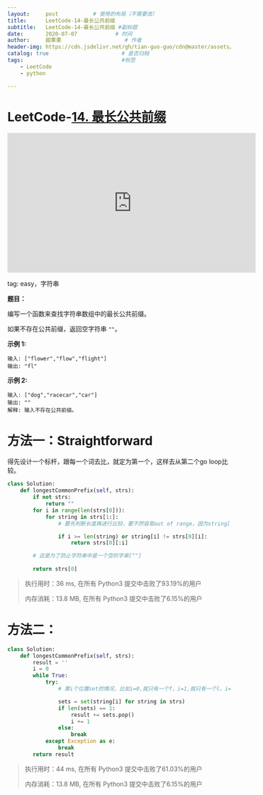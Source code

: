 ```yaml
---
layout:     post           # 使用的布局（不需要改）
title:      LeetCode-14-最长公共前缀
subtitle:   LeetCode-14-最长公共前缀 #副标题
date:       2020-07-07            # 时间
author:     甜果果                    # 作者
header-img: https://cdn.jsdelivr.net/gh/tian-guo-guo/cdn@master/assets/picgoimg/20200701171155.png  #背景图片
catalog: true                       # 是否归档
tags:                               #标签
    - LeetCode
    - python

---
```


# LeetCode-[14. 最长公共前缀](https://leetcode-cn.com/problems/longest-common-prefix/)

<iframe width="560" height="315" src="https://www.youtube.com/embed/cGQez9SiScw" frameborder="0" allow="accelerometer; autoplay; encrypted-media; gyroscope; picture-in-picture" allowfullscreen></iframe>

tag: easy，字符串

**题目：**

编写一个函数来查找字符串数组中的最长公共前缀。

如果不存在公共前缀，返回空字符串 `""`。

**示例 1:**

```
输入: ["flower","flow","flight"]
输出: "fl"
```

**示例 2:**

```
输入: ["dog","racecar","car"]
输出: ""
解释: 输入不存在公共前缀。
```

# 方法一：Straightforward

得先设计一个标杆，跟每一个词去比，就定为第一个，这样去从第二个go loop比较。

```python
class Solution:
    def longestCommonPrefix(self, strs):
        if not strs:
            return ""
        for i in range(len(strs[0])):
            for string in strs[1:]:
                # 要先判断长度再进行比较，要不然容易out of range，因为string[i]取不到

                if i >= len(string) or string[i] != strs[0][i]: 
                    return strs[0][:i]

        # 这是为了防止字符串中是一个空的字串[""]
        
        return strs[0]
```

>执行用时：36 ms, 在所有 Python3 提交中击败了93.19%的用户
>
>内存消耗：13.8 MB, 在所有 Python3 提交中击败了6.15%的用户

# 方法二：

```python
class Solution:
    def longestCommonPrefix(self, strs):
        result = ''
        i = 0
        while True:
            try:
                # 第i个位置set的情况，比如i=0,就只有一个f，i=1,就只有一个l，i=2,就有o和i两个了

                sets = set(string[i] for string in strs)
                if len(sets) == 1:
                    result += sets.pop()
                    i += 1
                else:
                    break
            except Exception as e:
                break
        return result
```

>执行用时：44 ms, 在所有 Python3 提交中击败了61.03%的用户
>
>内存消耗：13.8 MB, 在所有 Python3 提交中击败了6.15%的用户